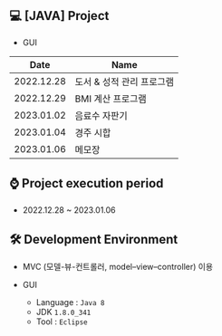 ## 💻 [JAVA] Project

- GUI

|Date|Name|
|------|---|
|2022.12.28|도서 & 성적 관리 프로그램|
|2022.12.29|BMI 계산 프로그램|
|2023.01.02|음료수 자판기|
|2023.01.04|경주 시합|
|2023.01.06|메모장|

## ⌚ Project execution period
  - 2022.12.28 ~ 2023.01.06

## 🛠 Development Environment
- MVC (모델-뷰-컨트롤러, model–view–controller) 이용
- GUI
  
  - Language : `Java 8` 
  - JDK `1.8.0_341`
  - Tool : `Eclipse`

